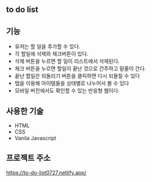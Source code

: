 ## to do list

## 기능

- 유저는 할 일을 추가할 수 있다.
- 각 할일에 삭제와 체크버튼이 있다.
- 삭제 버튼을 누르면 할 일이 리스트에서 삭제된다.
- 체크 버튼을 누르면 할일이 끝난 것으로 간주하고 밑줄이 간다.
- 끝난 할일은 되돌리기 버튼을 클릭하면 다시 되돌릴 수 있다
- 탭을 이용해 아이템들을 상태별로 나누어서 볼 수 있다
- 모바일 버전에서도 확인할 수 있는 반응형 웹이다.

## 사용한 기술

- HTML
- CSS
- Vanila Javascript

## 프로젝트 주소

https://to-do-list0727.netlify.app/
